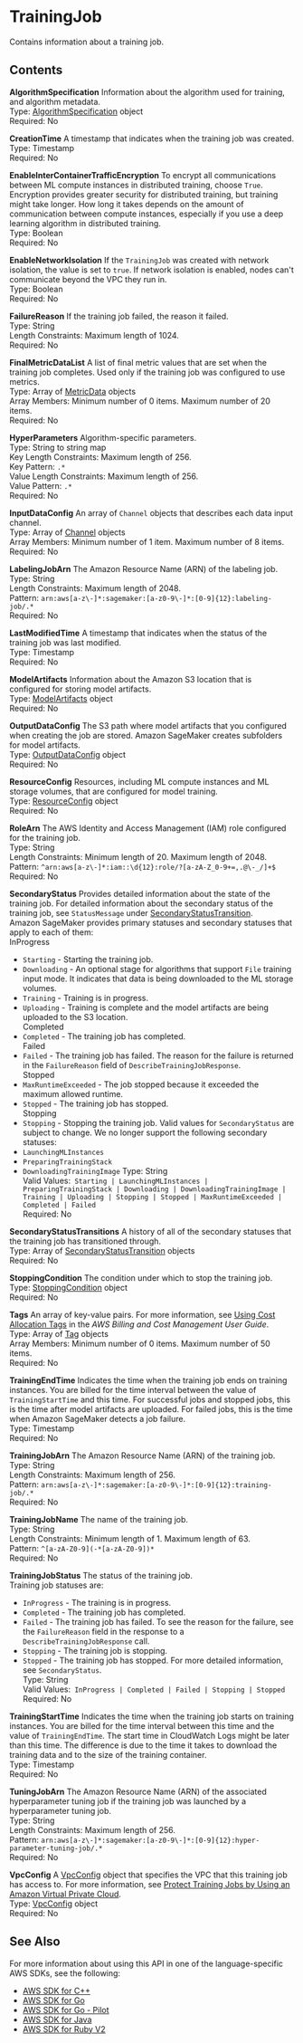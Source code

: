 # TrainingJob<a name="API_TrainingJob"></a>

Contains information about a training job\.

## Contents<a name="API_TrainingJob_Contents"></a>

 **AlgorithmSpecification**   <a name="SageMaker-Type-TrainingJob-AlgorithmSpecification"></a>
Information about the algorithm used for training, and algorithm metadata\.  
Type: [AlgorithmSpecification](API_AlgorithmSpecification.md) object  
Required: No

 **CreationTime**   <a name="SageMaker-Type-TrainingJob-CreationTime"></a>
A timestamp that indicates when the training job was created\.  
Type: Timestamp  
Required: No

 **EnableInterContainerTrafficEncryption**   <a name="SageMaker-Type-TrainingJob-EnableInterContainerTrafficEncryption"></a>
To encrypt all communications between ML compute instances in distributed training, choose `True`\. Encryption provides greater security for distributed training, but training might take longer\. How long it takes depends on the amount of communication between compute instances, especially if you use a deep learning algorithm in distributed training\.  
Type: Boolean  
Required: No

 **EnableNetworkIsolation**   <a name="SageMaker-Type-TrainingJob-EnableNetworkIsolation"></a>
If the `TrainingJob` was created with network isolation, the value is set to `true`\. If network isolation is enabled, nodes can't communicate beyond the VPC they run in\.  
Type: Boolean  
Required: No

 **FailureReason**   <a name="SageMaker-Type-TrainingJob-FailureReason"></a>
If the training job failed, the reason it failed\.  
Type: String  
Length Constraints: Maximum length of 1024\.  
Required: No

 **FinalMetricDataList**   <a name="SageMaker-Type-TrainingJob-FinalMetricDataList"></a>
A list of final metric values that are set when the training job completes\. Used only if the training job was configured to use metrics\.  
Type: Array of [MetricData](API_MetricData.md) objects  
Array Members: Minimum number of 0 items\. Maximum number of 20 items\.  
Required: No

 **HyperParameters**   <a name="SageMaker-Type-TrainingJob-HyperParameters"></a>
Algorithm\-specific parameters\.  
Type: String to string map  
Key Length Constraints: Maximum length of 256\.  
Key Pattern: `.*`   
Value Length Constraints: Maximum length of 256\.  
Value Pattern: `.*`   
Required: No

 **InputDataConfig**   <a name="SageMaker-Type-TrainingJob-InputDataConfig"></a>
An array of `Channel` objects that describes each data input channel\.  
Type: Array of [Channel](API_Channel.md) objects  
Array Members: Minimum number of 1 item\. Maximum number of 8 items\.  
Required: No

 **LabelingJobArn**   <a name="SageMaker-Type-TrainingJob-LabelingJobArn"></a>
The Amazon Resource Name \(ARN\) of the labeling job\.  
Type: String  
Length Constraints: Maximum length of 2048\.  
Pattern: `arn:aws[a-z\-]*:sagemaker:[a-z0-9\-]*:[0-9]{12}:labeling-job/.*`   
Required: No

 **LastModifiedTime**   <a name="SageMaker-Type-TrainingJob-LastModifiedTime"></a>
A timestamp that indicates when the status of the training job was last modified\.  
Type: Timestamp  
Required: No

 **ModelArtifacts**   <a name="SageMaker-Type-TrainingJob-ModelArtifacts"></a>
Information about the Amazon S3 location that is configured for storing model artifacts\.  
Type: [ModelArtifacts](API_ModelArtifacts.md) object  
Required: No

 **OutputDataConfig**   <a name="SageMaker-Type-TrainingJob-OutputDataConfig"></a>
The S3 path where model artifacts that you configured when creating the job are stored\. Amazon SageMaker creates subfolders for model artifacts\.  
Type: [OutputDataConfig](API_OutputDataConfig.md) object  
Required: No

 **ResourceConfig**   <a name="SageMaker-Type-TrainingJob-ResourceConfig"></a>
Resources, including ML compute instances and ML storage volumes, that are configured for model training\.  
Type: [ResourceConfig](API_ResourceConfig.md) object  
Required: No

 **RoleArn**   <a name="SageMaker-Type-TrainingJob-RoleArn"></a>
The AWS Identity and Access Management \(IAM\) role configured for the training job\.  
Type: String  
Length Constraints: Minimum length of 20\. Maximum length of 2048\.  
Pattern: `^arn:aws[a-z\-]*:iam::\d{12}:role/?[a-zA-Z_0-9+=,.@\-_/]+$`   
Required: No

 **SecondaryStatus**   <a name="SageMaker-Type-TrainingJob-SecondaryStatus"></a>
 Provides detailed information about the state of the training job\. For detailed information about the secondary status of the training job, see `StatusMessage` under [SecondaryStatusTransition](API_SecondaryStatusTransition.md)\.  
Amazon SageMaker provides primary statuses and secondary statuses that apply to each of them:    
InProgress  
+  `Starting` \- Starting the training job\.
+  `Downloading` \- An optional stage for algorithms that support `File` training input mode\. It indicates that data is being downloaded to the ML storage volumes\.
+  `Training` \- Training is in progress\.
+  `Uploading` \- Training is complete and the model artifacts are being uploaded to the S3 location\.  
Completed  
+  `Completed` \- The training job has completed\.  
Failed  
+  `Failed` \- The training job has failed\. The reason for the failure is returned in the `FailureReason` field of `DescribeTrainingJobResponse`\.  
Stopped  
+  `MaxRuntimeExceeded` \- The job stopped because it exceeded the maximum allowed runtime\.
+  `Stopped` \- The training job has stopped\.  
Stopping  
+  `Stopping` \- Stopping the training job\.
Valid values for `SecondaryStatus` are subject to change\. 
We no longer support the following secondary statuses:  
+  `LaunchingMLInstances` 
+  `PreparingTrainingStack` 
+  `DownloadingTrainingImage` 
Type: String  
Valid Values:` Starting | LaunchingMLInstances | PreparingTrainingStack | Downloading | DownloadingTrainingImage | Training | Uploading | Stopping | Stopped | MaxRuntimeExceeded | Completed | Failed`   
Required: No

 **SecondaryStatusTransitions**   <a name="SageMaker-Type-TrainingJob-SecondaryStatusTransitions"></a>
A history of all of the secondary statuses that the training job has transitioned through\.  
Type: Array of [SecondaryStatusTransition](API_SecondaryStatusTransition.md) objects  
Required: No

 **StoppingCondition**   <a name="SageMaker-Type-TrainingJob-StoppingCondition"></a>
The condition under which to stop the training job\.  
Type: [StoppingCondition](API_StoppingCondition.md) object  
Required: No

 **Tags**   <a name="SageMaker-Type-TrainingJob-Tags"></a>
An array of key\-value pairs\. For more information, see [Using Cost Allocation Tags](https://docs.aws.amazon.com/awsaccountbilling/latest/aboutv2/cost-alloc-tags.html#allocation-what) in the *AWS Billing and Cost Management User Guide*\.  
Type: Array of [Tag](API_Tag.md) objects  
Array Members: Minimum number of 0 items\. Maximum number of 50 items\.  
Required: No

 **TrainingEndTime**   <a name="SageMaker-Type-TrainingJob-TrainingEndTime"></a>
Indicates the time when the training job ends on training instances\. You are billed for the time interval between the value of `TrainingStartTime` and this time\. For successful jobs and stopped jobs, this is the time after model artifacts are uploaded\. For failed jobs, this is the time when Amazon SageMaker detects a job failure\.  
Type: Timestamp  
Required: No

 **TrainingJobArn**   <a name="SageMaker-Type-TrainingJob-TrainingJobArn"></a>
The Amazon Resource Name \(ARN\) of the training job\.  
Type: String  
Length Constraints: Maximum length of 256\.  
Pattern: `arn:aws[a-z\-]*:sagemaker:[a-z0-9\-]*:[0-9]{12}:training-job/.*`   
Required: No

 **TrainingJobName**   <a name="SageMaker-Type-TrainingJob-TrainingJobName"></a>
The name of the training job\.  
Type: String  
Length Constraints: Minimum length of 1\. Maximum length of 63\.  
Pattern: `^[a-zA-Z0-9](-*[a-zA-Z0-9])*`   
Required: No

 **TrainingJobStatus**   <a name="SageMaker-Type-TrainingJob-TrainingJobStatus"></a>
The status of the training job\.  
Training job statuses are:  
+  `InProgress` \- The training is in progress\.
+  `Completed` \- The training job has completed\.
+  `Failed` \- The training job has failed\. To see the reason for the failure, see the `FailureReason` field in the response to a `DescribeTrainingJobResponse` call\.
+  `Stopping` \- The training job is stopping\.
+  `Stopped` \- The training job has stopped\.
For more detailed information, see `SecondaryStatus`\.   
Type: String  
Valid Values:` InProgress | Completed | Failed | Stopping | Stopped`   
Required: No

 **TrainingStartTime**   <a name="SageMaker-Type-TrainingJob-TrainingStartTime"></a>
Indicates the time when the training job starts on training instances\. You are billed for the time interval between this time and the value of `TrainingEndTime`\. The start time in CloudWatch Logs might be later than this time\. The difference is due to the time it takes to download the training data and to the size of the training container\.  
Type: Timestamp  
Required: No

 **TuningJobArn**   <a name="SageMaker-Type-TrainingJob-TuningJobArn"></a>
The Amazon Resource Name \(ARN\) of the associated hyperparameter tuning job if the training job was launched by a hyperparameter tuning job\.  
Type: String  
Length Constraints: Maximum length of 256\.  
Pattern: `arn:aws[a-z\-]*:sagemaker:[a-z0-9\-]*:[0-9]{12}:hyper-parameter-tuning-job/.*`   
Required: No

 **VpcConfig**   <a name="SageMaker-Type-TrainingJob-VpcConfig"></a>
A [VpcConfig](API_VpcConfig.md) object that specifies the VPC that this training job has access to\. For more information, see [Protect Training Jobs by Using an Amazon Virtual Private Cloud](https://docs.aws.amazon.com/sagemaker/latest/dg/train-vpc.html)\.  
Type: [VpcConfig](API_VpcConfig.md) object  
Required: No

## See Also<a name="API_TrainingJob_SeeAlso"></a>

For more information about using this API in one of the language\-specific AWS SDKs, see the following:
+  [AWS SDK for C\+\+](https://docs.aws.amazon.com/goto/SdkForCpp/sagemaker-2017-07-24/TrainingJob) 
+  [AWS SDK for Go](https://docs.aws.amazon.com/goto/SdkForGoV1/sagemaker-2017-07-24/TrainingJob) 
+  [AWS SDK for Go \- Pilot](https://docs.aws.amazon.com/goto/SdkForGoPilot/sagemaker-2017-07-24/TrainingJob) 
+  [AWS SDK for Java](https://docs.aws.amazon.com/goto/SdkForJava/sagemaker-2017-07-24/TrainingJob) 
+  [AWS SDK for Ruby V2](https://docs.aws.amazon.com/goto/SdkForRubyV2/sagemaker-2017-07-24/TrainingJob) 